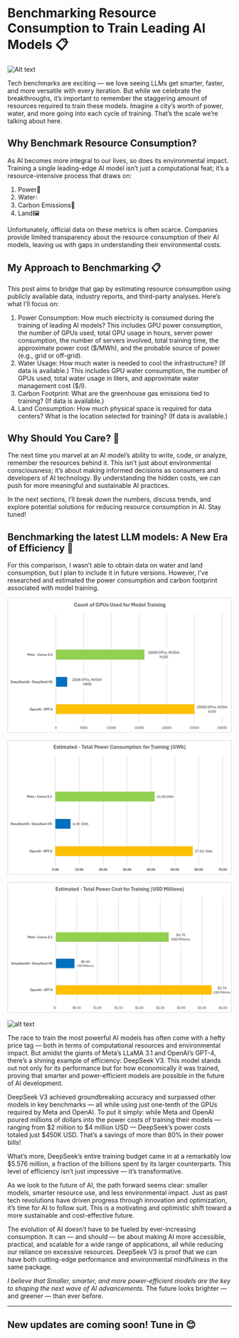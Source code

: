 # Benchmarking Resource Consumption to Train Leading AI Models 📋

![Alt text](/images/Benchmarking%20Resource%20Consumption%20to%20Train%20Leading%20AI%20Models.png)

Tech benchmarks are exciting — we love seeing LLMs get smarter, faster, and more versatile with every iteration. But while we celebrate the breakthroughs, it’s important to remember the staggering amount of resources required to train these models. Imagine a city’s worth of power, water, and more going into each cycle of training. That’s the scale we’re talking about here.

## Why Benchmark Resource Consumption?
As AI becomes more integral to our lives, so does its environmental impact. Training a single leading-edge AI model isn’t just a computational feat; it’s a resource-intensive process that draws on:

1. Power🔌
2. Water💧
3. Carbon Emissions💨
4. Land🖼️

Unfortunately, official data on these metrics is often scarce. Companies provide limited transparency about the resource consumption of their AI models, leaving us with gaps in understanding their environmental costs.

## My Approach to Benchmarking 📋
This post aims to bridge that gap by estimating resource consumption using publicly available data, industry reports, and third-party analyses. Here’s what I’ll focus on:

1. Power Consumption: How much electricity is consumed during the training of leading AI models? This includes GPU power consumption, the number of GPUs used, total GPU usage in hours, server power consumption, the number of servers involved, total training time, the approximate power cost ($/MWh), and the probable source of power (e.g., grid or off-grid).
2. Water Usage: How much water is needed to cool the infrastructure? (If data is available.) This includes GPU water consumption, the number of GPUs used, total water usage in liters, and approximate water management cost ($/l).
3. Carbon Footprint: What are the greenhouse gas emissions tied to training? (If data is available.)
4. Land Consumption: How much physical space is required for data centers? What is the location selected for training? (If data is available.)

## Why Should You Care? 🤷
The next time you marvel at an AI model’s ability to write, code, or analyze, remember the resources behind it. This isn’t just about environmental consciousness; it’s about making informed decisions as consumers and developers of AI technology. By understanding the hidden costs, we can push for more meaningful and sustainable AI practices.

In the next sections, I’ll break down the numbers, discuss trends, and explore potential solutions for reducing resource consumption in AI. Stay tuned!

## Benchmarking the latest LLM models: A New Era of Efficiency 💎
For this comparison, I wasn’t able to obtain data on water and land consumption, but I plan to include it in future versions. However, I’ve researched and estimated the power consumption and carbon footprint associated with model training.


![alt text](/graphs/Count%20of%20GPU%20Used%20for%20Model%20Training.png)

![alt text](/graphs/Estimated%20-%20Total%20Power%20Consumption%20for%20Training%20(GWh).png)

![alt text](/graphs/Estimated%20-%20Total%20Power%20Cost%20for%20Training%20(USD%20Millions).png)

![alt text](/graphs/Estimated%20-%20Carbon%20Footprint%20for%20Training%20(Tonnes%20CO₂e).png)

The race to train the most powerful AI models has often come with a hefty price tag — both in terms of computational resources and environmental impact. But amidst the giants of Meta’s LLaMA 3.1 and OpenAI’s GPT-4, there’s a shining example of efficiency: DeepSeek V3. This model stands out not only for its performance but for how economically it was trained, proving that smarter and power-efficient models are possible in the future of AI development.

DeepSeek V3 achieved groundbreaking accuracy and surpassed other models in key benchmarks — all while using just one-tenth of the GPUs required by Meta and OpenAI. To put it simply: while Meta and OpenAI poured millions of dollars into the power costs of training their models — ranging from $2 million to $4 million USD — DeepSeek’s power costs totaled just $450K USD. That’s a savings of more than 80% in their power bills!

What’s more, DeepSeek’s entire training budget came in at a remarkably low $5.576 million, a fraction of the billions spent by its larger counterparts. This level of efficiency isn’t just impressive — it’s transformative.

As we look to the future of AI, the path forward seems clear: smaller models, smarter resource use, and less environmental impact. Just as past tech revolutions have driven progress through innovation and optimization, it’s time for AI to follow suit. This is a motivating and optimistic shift toward a more sustainable and cost-effective future.

The evolution of AI doesn’t have to be fueled by ever-increasing consumption. It can — and should — be about making AI more accessible, practical, and scalable for a wide range of applications, all while reducing our reliance on excessive resources. DeepSeek V3 is proof that we can have both cutting-edge performance and environmental mindfulness in the same package.

*I believe that Smaller, smarter, and more power-efficient models are the key to shaping the next wave of AI advancements.* The future looks brighter — and greener — than ever before.

---
New updates are coming soon! Tune in 😊
---
